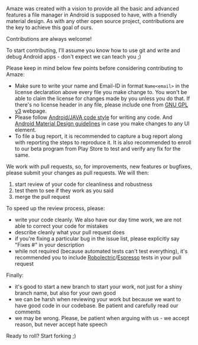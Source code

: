 Amaze was created with a vision to provide all the basic and advanced features a file manager in Android is supposed to have, with a friendly material design.
As with any other open source project, contributions are the key to achieve this goal of ours.

Contributions are always welcome!

To start contributing, I'll assume you know how to use git and write and debug Android apps - don't expect we can teach you ;)

Please keep in mind below few points before considering contributing to Amaze:
- Make sure to write your name and Email-ID in format ````Name<email>```` in the license declaration above every file you make change to.
You won't be able to claim the license for changes made by you unless you do that. 
If there's no license header in any file, please include one from [GNU GPL v3](https://www.gnu.org/licenses/gpl-3.0.en.html) webpage.
- Please follow [Android/JAVA code style](https://source.android.com/source/code-style.html) for writing any code. 
And [Android Material Design guidelines](https://material.io/guidelines/material-design/introduction.html) in case you make changes to any UI element.
- To file a bug report, it is recommended to capture a bug report along with reporting the steps to reproduce it. 
It is also recommended to enroll to our beta program from Play Store to test and verify any fix for the same.

We work with pull requests, so, for improvements, new features or bugfixes, please submit your changes as pull requests.
We will then:

1. start review of your code for cleanliness and robustness
2. test them to see if they work as you said
3. merge the pull request

To speed up the review process, please:

- write your code cleanly. We also have our day time work, we are not able to correct your code for mistakes
- describe cleanly what your pull request does
- if you're fixing a particular bug in the issue list, please explicitly say "Fixes #<issue number>" in your description
- while not required (because automated tests can't test everything), it's recommended you to include [Robolectric](http://robolectric.org/)/[Espresso](https://developer.android.com/training/testing/espresso/) tests in your pull request

Finally:

- it's good to start a new branch to start your work, not just for a shiny branch name, but also for your own good
- we can be harsh when reviewing your work but because we want to have good code in our codebase. Be patient and carefully read our comments
- we may be wrong. Please, be patient when arguing with us - we accept reason, but never accept hate speech

Ready to roll? Start forking ;)
